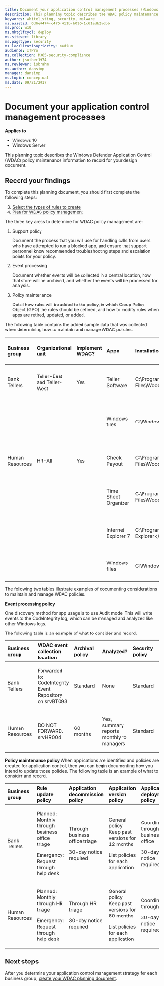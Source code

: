 ```yaml
---
title: Document your application control management processes (Windows 10)
description: This planning topic describes the WDAC policy maintenance information to record for your design document.
keywords: whitelisting, security, malware
ms.assetid: 8d6e0474-c475-411b-b095-1c61adb2bdbb
ms.prod: w10
ms.mktglfcycl: deploy
ms.sitesec: library
ms.pagetype: security
ms.localizationpriority: medium
audience: ITPro
ms.collection: M365-security-compliance
author: jsuther1974
ms.reviewer: isbrahm
ms.author: dansimp
manager: dansimp
ms.topic: conceptual
ms.date: 09/21/2017
---
```


# Document your application control management processes

**Applies to**
- Windows 10
- Windows Server

This planning topic describes the Windows Defender Application Control (WDAC) policy maintenance information to record for your design document.

## Record your findings

To complete this planning document, you should first complete the following steps:

3. [Select the types of rules to create](select-types-of-rules-to-create.md)
4. [Plan for WDAC policy management](plan-windows-defender-application-control-management.md)

The three key areas to determine for WDAC policy management are:

1.  Support policy

    Document the process that you will use for handling calls from users who have attempted to run a blocked app, and ensure that support personnel know recommended troubleshooting steps and escalation points for your policy.

2.  Event processing

    Document whether events will be collected in a central location, how that store will be archived, and whether the events will be processed for analysis.

3.  Policy maintenance

    Detail how rules will be added to the policy, in which Group Policy Object (GPO) the rules should be defined, and how to modify rules when apps are retired, updated, or added.

The following table contains the added sample data that was collected when determining how to maintain and manage WDAC policies.

<table style="width:100%;">
<colgroup>
<col width="11%" />
<col width="11%" />
<col width="11%" />
<col width="11%" />
<col width="11%" />
<col width="11%" />
<col width="11%" />
<col width="11%" />
<col width="11%" />
</colgroup>
<thead>
<tr class="header">
<th align="left">Business group</th>
<th align="left">Organizational unit</th>
<th align="left">Implement WDAC?</th>
<th align="left">Apps</th>
<th align="left">Installation path</th>
<th align="left">Use default rule or define new rule condition</th>
<th align="left">Allow or deny</th>
<th align="left">GPO name</th>
<th align="left">Support policy</th>
</tr>
</thead>
<tbody>
<tr class="odd">
<td align="left"><p>Bank Tellers</p></td>
<td align="left"><p>Teller-East and Teller-West</p></td>
<td align="left"><p>Yes</p></td>
<td align="left"><p>Teller Software</p></td>
<td align="left"><p>C:\Program Files\Woodgrove\Teller.exe</p></td>
<td align="left"><p>File is signed; create a publisher condition</p></td>
<td align="left"><p>Allow</p></td>
<td align="left"><p>Tellers-WDACTellerRules</p></td>
<td align="left"><p>Web help</p></td>
</tr>
<tr class="even">
<td align="left"><p></p></td>
<td align="left"><p></p></td>
<td align="left"><p></p></td>
<td align="left"><p>Windows files</p>
<p></p></td>
<td align="left"><p>C:\Windows</p></td>
<td align="left"><p>Create a path exception to the default rule to exclude \Windows\Temp</p></td>
<td align="left"><p>Allow</p></td>
<td align="left"><p></p></td>
<td align="left"><p>Help desk</p></td>
</tr>
<tr class="odd">
<td align="left"><p>Human Resources</p></td>
<td align="left"><p>HR-All</p></td>
<td align="left"><p>Yes</p></td>
<td align="left"><p>Check Payout</p></td>
<td align="left"><p>C:\Program Files\Woodgrove\HR\Checkcut.exe</p></td>
<td align="left"><p>File is signed; create a publisher condition</p></td>
<td align="left"><p>Allow</p></td>
<td align="left"><p>HR-WDACHRRules</p></td>
<td align="left"><p>Web help</p></td>
</tr>
<tr class="even">
<td align="left"><p></p></td>
<td align="left"><p></p></td>
<td align="left"><p></p></td>
<td align="left"><p>Time Sheet Organizer</p></td>
<td align="left"><p>C:\Program Files\Woodgrove\HR\Timesheet.exe</p></td>
<td align="left"><p>File is not signed; create a file hash condition</p></td>
<td align="left"><p>Allow</p></td>
<td align="left"><p></p></td>
<td align="left"><p>Web help</p></td>
</tr>
<tr class="odd">
<td align="left"><p></p></td>
<td align="left"><p></p></td>
<td align="left"><p></p></td>
<td align="left"><p>Internet Explorer 7</p></td>
<td align="left"><p>C:\Program Files\Internet Explorer&lt;/p&gt;</td>
<td align="left"><p>File is signed; create a publisher condition</p></td>
<td align="left"><p>Deny</p></td>
<td align="left"><p></p></td>
<td align="left"><p>Web help</p>
<p></p></td>
</tr>
<tr class="even">
<td align="left"><p></p></td>
<td align="left"><p></p></td>
<td align="left"><p></p></td>
<td align="left"><p>Windows files</p></td>
<td align="left"><p>C:\Windows</p></td>
<td align="left"><p>Use the default rule for the Windows path</p></td>
<td align="left"><p>Allow</p></td>
<td align="left"><p></p></td>
<td align="left"><p>Help desk</p></td>
</tr>
</tbody>
</table>
 
The following two tables illustrate examples of documenting considerations to maintain and manage WDAC policies.

**Event processing policy**

One discovery method for app usage is to use Audit mode. This will write events to the CodeIntegrity log, which can be managed and analyzed like other Windows logs. 

The following table is an example of what to consider and record.

<table>
<colgroup>
<col width="20%" />
<col width="20%" />
<col width="20%" />
<col width="20%" />
<col width="20%" />
</colgroup>
<thead>
<tr class="header">
<th align="left">Business group</th>
<th align="left">WDAC event collection location</th>
<th align="left">Archival policy</th>
<th align="left">Analyzed?</th>
<th align="left">Security policy</th>
</tr>
</thead>
<tbody>
<tr class="odd">
<td align="left"><p>Bank Tellers</p></td>
<td align="left"><p>Forwarded to: CodeIntegrity Event Repository on srvBT093</p></td>
<td align="left"><p>Standard</p></td>
<td align="left"><p>None</p></td>
<td align="left"><p>Standard</p></td>
</tr>
<tr class="even">
<td align="left"><p>Human Resources</p></td>
<td align="left"><p>DO NOT FORWARD. srvHR004</p></td>
<td align="left"><p>60 months</p></td>
<td align="left"><p>Yes, summary reports monthly to managers</p></td>
<td align="left"><p>Standard</p></td>
</tr>
</tbody>
</table>
 
<strong>Policy maintenance policy</strong>
When applications are identified and policies are created for application control, then you can begin documenting how you intend to update those policies.
The following table is an example of what to consider and record.
<table>
<colgroup>
<col width="20%" />
<col width="20%" />
<col width="20%" />
<col width="20%" />
<col width="20%" />
</colgroup>
<thead>
<tr class="header">
<th align="left">Business group</th>
<th align="left">Rule update policy</th>
<th align="left">Application decommission policy</th>
<th align="left">Application version policy</th>
<th align="left">Application deployment policy</th>
</tr>
</thead>
<tbody>
<tr class="odd">
<td align="left"><p>Bank Tellers</p></td>
<td align="left"><p>Planned: Monthly through business office triage</p>
<p>Emergency: Request through help desk</p></td>
<td align="left"><p>Through business office triage</p>
<p>30-day notice required</p></td>
<td align="left"><p>General policy: Keep past versions for 12 months</p>
<p>List policies for each application</p></td>
<td align="left"><p>Coordinated through business office</p>
<p>30-day notice required</p></td>
</tr>
<tr class="even">
<td align="left"><p>Human Resources</p></td>
<td align="left"><p>Planned: Monthly through HR triage</p>
<p>Emergency: Request through help desk</p></td>
<td align="left"><p>Through HR triage</p>
<p>30-day notice required</p></td>
<td align="left"><p>General policy: Keep past versions for 60 months</p>
<p>List policies for each application</p></td>
<td align="left"><p>Coordinated through HR</p>
<p>30-day notice required</p></td>
</tr>
</tbody>
</table>
 
## Next steps

After you determine your application control management strategy for each business group, [create your WDAC planning document](create-your-windows-defender-application-control-planning-document.md).
